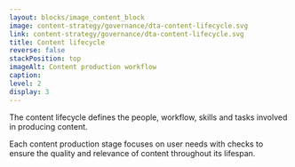 ```yaml
---
layout: blocks/image_content_block
image: content-strategy/governance/dta-content-lifecycle.svg
link: content-strategy/governance/dta-content-lifecycle.svg
title: Content lifecycle
reverse: false
stackPosition: top
imageAlt: Content production workflow
caption:
level: 2
display: 3
---
```

The content lifecycle defines the people, workflow, skills and tasks involved in producing content.

Each content production stage focuses on user needs with checks to ensure the quality and relevance of content throughout its lifespan.